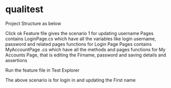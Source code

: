 # qualitest

Project Structure as below
 

Click ok Feature file gives the scenario 1 for updating username
Pages contains LoginPage.cs which have all the variables like login username, password and related  pages functions for Login Page
Pages contains MyAccountPage .cs which have all the methods and pages functions for My Accounts  Page, that is editing the Firname, password and saving details and assertions

Run the feature file in Test Explorer

The above scenario is for login in and updating the First name 
